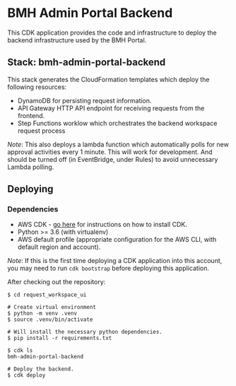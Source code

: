 # BMH Admin Portal Backend

This CDK application provides the code and infrastructure to deploy the backend infrastructure used by the 
BMH Portal.

## Stack: bmh-admin-portal-backend

This stack generates the CloudFormation templates which deploy the following resources:
* DynamoDB for persisting request information.
* API Gateway HTTP API endpoint for receiving requests from the frontend.
* Step Functions worklow which orchestrates the backend workspace request process

*Note*: This also deploys a lambda function which automatically polls for new approval activities every 1 minute. This
will work for development. And should be turned off (in EventBridge, under Rules) to avoid unnecessary Lambda polling.

## Deploying

### Dependencies
* AWS CDK - [go here](https://docs.aws.amazon.com/cdk/latest/guide/getting_started.html) for instructions on how to install CDK.
* Python >= 3.6 (with virtualenv)
* AWS default profile (appropriate configuration for the AWS CLI, with default 
region and account).

*Note*: If this is the first time deploying a CDK application into this account, you may need to run `cdk bootstrap` before deploying this application.

After checking out the repository:
 
    $ cd request_workspace_ui
    
    # Create virtual environment
    $ python -m venv .venv
    $ source .venv/bin/activate
    
    # Will install the necessary python dependencies.
    $ pip install -r requirements.txt
    
    $ cdk ls
    bmh-admin-portal-backend
    
    # Deploy the backend.
    $ cdk deploy
